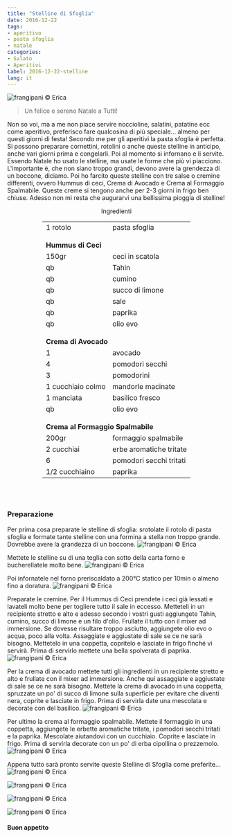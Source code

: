 ```yaml
---
title: "Stelline di Sfoglia"
date: 2016-12-22
tags:
- aperitivo
- pasta sfoglia
- natale
categories:
- Salato
- Aperitivi
label: 2016-12-22-stelline
lang: it
---
```

![](header.jpg "frangipani © Erica")

> Un felice e sereno Natale a Tutti!

Non so voi, ma a me non piace servire noccioline, salatini, patatine ecc come aperitivo, preferisco fare qualcosina di più speciale... almeno per questi giorni di festa! Secondo me per gli aperitivi la pasta sfoglia è perfetta. Si possono preparare cornettini, rotolini o anche queste stelline in anticipo, anche vari giorni prima e congelarli. Poi al momento si infornano e li servite. Essendo Natale ho usato le stelline, ma usate le forme che più vi piacciono. L'importante è, che non siano troppo grandi, devono avere la grendezza di un boccone, diciamo. Poi ho farcito queste stelline con tre salse o cremine differenti, ovvero Hummus di ceci, Crema di Avocado e Crema al Formaggio Spalmabile. Queste creme si tengono anche per 2-3 giorni in frigo ben chiuse. Adesso non mi resta che augurarvi una bellissima pioggia di stelline!

<div id="wrapper" style="text-align: center">
  <div id="yourdiv" style="display: inline-block;">
    <div class="ingredients">
      <div class="ingredients-title">Ingredienti</div>
      <table>
        <tbody>
          <tr>
            <td>1 rotolo</td>
            <td>pasta sfoglia</td>
          </tr>
          <tr style="height: 15px;"></tr>
          <tr>          
            <td colspan="2"><b>Hummus di Ceci</b></td>
          </tr>      
          <tr>
            <td>150gr</td>
            <td>ceci in scatola</td>
          </tr>
          <tr>
            <td>qb</td>
            <td>Tahin</td>
          </tr>
          <tr>
            <td>qb</td>
            <td>cumino</td>
          </tr>
          <tr>
            <td>qb</td>
            <td>succo di limone</td>
          </tr>
          <tr>
            <td>qb</td>
            <td>sale</td>
          </tr>
          <tr>
            <td>qb</td>
            <td>paprika</td>
          </tr>
          <tr>
            <td>qb</td>
            <td>olio evo</td>
          </tr>
          <tr style="height: 15px;"></tr>
          <tr>          
            <td colspan="2"><b>Crema di Avocado</b></td>
          </tr>      
          <tr>
            <td>1</td>
            <td>avocado</td>
          </tr>
          <tr>
            <td>4</td>
            <td>pomodori secchi</td>
          </tr>
          <tr>
            <td>3</td>
            <td>pomodorini</td>
          </tr>
          <tr>
            <td>1 cucchiaio colmo</td>
            <td>mandorle macinate</td>
          </tr>
          <tr>
            <td>1 manciata</td>
            <td>basilico fresco</td>
          </tr>
          <tr>
            <td>qb</td>
            <td>olio evo</td>
          </tr>
          <tr style="height: 15px;"></tr>
          <tr>          
            <td colspan="2"><b>Crema al Formaggio Spalmabile</b></td>
          </tr>      
          <tr>
            <td>200gr</td>
            <td>formaggio spalmabile</td>
          </tr>
          <tr>
            <td>2 cucchiai</td>
            <td>erbe aromatiche tritate</td>
          </tr>
          <tr>
            <td>6</td>
            <td>pomodori secchi tritati</td>
          </tr>
          <tr>
            <td>1/2 cucchiaino</td>
            <td>paprika</td>
          </tr>
        </tbody>
      </table>
      <br></br>
    </div>
  </div>
</div>


<h3>
  <font color="grey">
    <i class="fa-solid fa-gears"></i>
  </font> Preparazione
</h3>

Per prima cosa preparate le stelline di sfoglia: srotolate il rotolo di pasta sfoglia e formate tante stelline con una formina a stella non troppo grande. Dovrebbe avere la grandezza di un boccone.
![](stelline.jpg "frangipani © Erica")

Mettete le stelline su di una teglia con sotto della carta forno e bucherellatele molto bene.
![](teglia.jpg "frangipani © Erica")

Poi infornatele nel forno preriscaldato a 200°C statico per 10min o almeno fino a doratura.
![](stellinepronte.jpg "frangipani © Erica")

Preparate le cremine. Per il Hummus di Ceci prendete i ceci già lessati e lavateli molto bene per togliere tutto il sale in eccesso. Metteteli in un recipiente stretto e alto e adesso secondo i vostri gusti aggiungete Tahin, cumino, succo di limone e un filo d'olio. Frullate il tutto con il mixer ad immersione. Se dovesse risultare troppo asciutto, aggiungete olio evo o acqua, poco alla volta. Assaggiate e aggiustate di sale se ce ne sarà bisogno. Mettetelo in una coppetta, copritelo e lasciate in frigo finché vi servirà. Prima di servirlo mettete una bella spolverata di paprika.
![](hummus.jpg "frangipani © Erica")

Per la crema di avocado mettete tutti gli ingredienti in un recipiente stretto e alto e frullate con il mixer ad immersione. Anche qui assaggiate e aggiustate di sale se ce ne sarà bisogno. Mettete la crema di avocado in una coppetta, spruzzate un po' di succo di limone sulla superficie per evitare che diventi nera, coprite e lasciate in frigo. Prima di servirla date una mescolata e decorate con del basilico.
![](cremaavocado.jpg "frangipani © Erica")

Per ultimo la crema al formaggio spalmabile. Mettete il formaggio in una coppetta, aggiungete le erbette aromatiche tritate, i pomodori secchi tritati e la paprika. Mescolate aiutandovi con un cucchiaio. Coprite e lasciate in frigo. Prima di servirla decorate con un po' di erba cipollina o prezzemolo.
![](cremaformaggio.jpg "frangipani © Erica")

Appena tutto sarà pronto servite queste Stelline di Sfoglia come preferite...
![](risultato1.jpg "frangipani © Erica")

![](risultato2.jpg "frangipani © Erica")

![](risultato3.jpg "frangipani © Erica")

![](risultato4.jpg "frangipani © Erica")


<h4>Buon appetito
  <font color="red">
    <i class="fa-regular fa-face-smile"></i>
  </font>
</h4>
